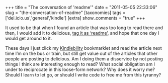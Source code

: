 +++
title = "The conversation of 'readme'"
date = "2011-05-05 22:33:06"
slug = "the-conversation-of-readme"
[taxonomies]
tags = ['del.icio.us','general','kindle']
[extra]
show_comments = "true"
+++

It used to be that when I found an article that was too long to read there and then, I would add it to delicious, [tag it as ‘readme’](http://www.delicious.com/pip/readme), and hope that one day I would get around to it.

These days I just click my [Kindlebility](http://kindlebility.darkhax.com/) bookmarklet and read the article next time I’m on the bus or train, but still get value out of the articles that other people are posting to delicious. Am I doing them a disservice by not posting things I think are interesting enough to read? What social obligation am I under to reciprocate in this loose-form network? Why does it worry me? Should I learn to let go, or should I write code to free me from this tyranny?
